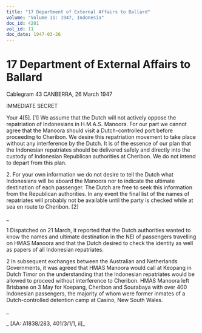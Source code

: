 ```yaml
---
title: "17 Department of External Affairs to Ballard"
volume: "Volume 11: 1947, Indonesia"
doc_id: 4201
vol_id: 11
doc_date: 1947-03-26
---
```


# 17 Department of External Affairs to Ballard

Cablegram 43 CANBERRA, 26 March 1947

IMMEDIATE SECRET

Your 4[5]. [1] We assume that the Dutch will not actively oppose the repatriation of Indonesians in H.M.A.S. Manoora. For our part we cannot agree that the Manoora should visit a Dutch-controlled port before proceeding to Cheribon. We desire this repatriation movement to take place without any interference by the Dutch. It is of the essence of our plan that the Indonesian repatriates should be delivered safely and directly into the custody of Indonesian Republican authorities at Cheribon. We do not intend to depart from this plan.

2\. For your own information we do not desire to tell the Dutch what Indonesians will be aboard the Manoora nor to indicate the ultimate destination of each passenger. The Dutch are free to seek this information from the Republican authorities. In any event the final list of the names of repatriates will probably not be available until the party is checked while at sea en route to Cheribon. [2]

_

1 Dispatched on 21 March, it reported that the Dutch authorities wanted to know the names and ultimate destination in the NEI of passengers travelling on HMAS Manoora and that the Dutch desired to check the identity as well as papers of all Indonesian repatriates.

2 In subsequent exchanges between the Australian and Netherlands Governments, it was agreed that HMAS Manoora would call at Keopang in Dutch Timor on the understanding that the Indonesian repatriates would be allowed to proceed without interference to Cheribon. HMAS Manoora left Brisbane on 3 May for Koepang, Cheribon and Sourabaya with over 400 Indonesian passengers, the majority of whom were former inmates of a Dutch-controlled detention camp at Casino, New South Wales.

_

_ [AA: A1838/283, 401/3/1/1, ii]_

